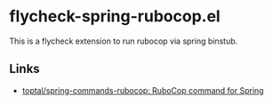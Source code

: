 # flycheck-spring-rubocop.el

This is a flycheck extension to run rubocop via spring binstub.

## Links

- [toptal/spring-commands-rubocop: RuboCop command for Spring](https://github.com/toptal/spring-commands-rubocop)
